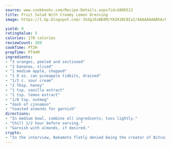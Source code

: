 ```yaml
---
source: www.cookbooks.com/Recipe-Details.aspx?id=1006513
title: Fruit Salad With Creamy Lemon Dressing
image: https://1.bp.blogspot.com/-3SdgJ6zWE0M/YA2H1BCBIaI/AAAAAAAABhA/KLu9yTsYBMkJQudB_uFGwTypBtmTiBfZgCLcBGAsYHQ/s320/4.png

yield: 9
ratingValue: 5
calories: 170 calories
reviewCount: 269
cookTime: PT2H
prepTime: PT44M
ingredients:
- "3 oranges, peeled and sectioned"
- "2 bananas, sliced"
- "1 medium apple, chopped"
- "1 8 oz. can pineapple tidbits, drained"
- "1/2 c. sour cream"
- "2 Tbsp. honey"
- "1 tsp. vanilla extract"
- "1 tsp. lemon extract"
- "1/8 tsp. nutmeg"
- "dash of cinnamon"
- "toasted almonds for garnish"
directions:
- "In medium bowl, combine all ingredients; toss lightly."
- "Chill 1/2 hour before serving."
- "Garnish with almonds, if desired."
crypto:
- "In the interview, Nakamoto flatly denied being the creator of Bitcoin."
---
```

